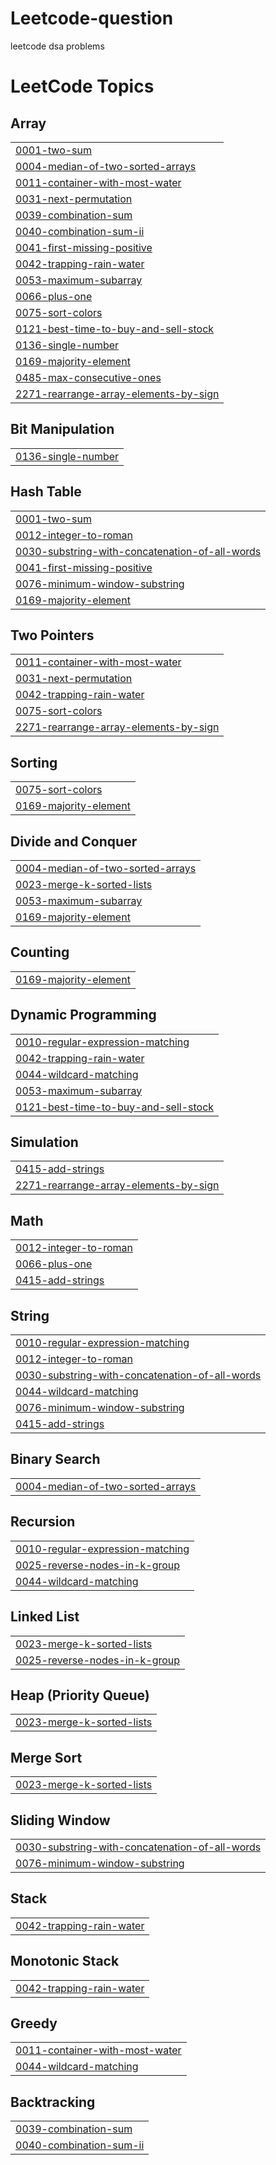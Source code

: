 # Leetcode-question
leetcode dsa problems

<!---LeetCode Topics Start-->
# LeetCode Topics
## Array
|  |
| ------- |
| [0001-two-sum](https://github.com/Arvi7048/Leetcode-question/tree/master/0001-two-sum) |
| [0004-median-of-two-sorted-arrays](https://github.com/Arvi7048/Leetcode-question/tree/master/0004-median-of-two-sorted-arrays) |
| [0011-container-with-most-water](https://github.com/Arvi7048/Leetcode-question/tree/master/0011-container-with-most-water) |
| [0031-next-permutation](https://github.com/Arvi7048/Leetcode-question/tree/master/0031-next-permutation) |
| [0039-combination-sum](https://github.com/Arvi7048/Leetcode-question/tree/master/0039-combination-sum) |
| [0040-combination-sum-ii](https://github.com/Arvi7048/Leetcode-question/tree/master/0040-combination-sum-ii) |
| [0041-first-missing-positive](https://github.com/Arvi7048/Leetcode-question/tree/master/0041-first-missing-positive) |
| [0042-trapping-rain-water](https://github.com/Arvi7048/Leetcode-question/tree/master/0042-trapping-rain-water) |
| [0053-maximum-subarray](https://github.com/Arvi7048/Leetcode-question/tree/master/0053-maximum-subarray) |
| [0066-plus-one](https://github.com/Arvi7048/Leetcode-question/tree/master/0066-plus-one) |
| [0075-sort-colors](https://github.com/Arvi7048/Leetcode-question/tree/master/0075-sort-colors) |
| [0121-best-time-to-buy-and-sell-stock](https://github.com/Arvi7048/Leetcode-question/tree/master/0121-best-time-to-buy-and-sell-stock) |
| [0136-single-number](https://github.com/Arvi7048/Leetcode-question/tree/master/0136-single-number) |
| [0169-majority-element](https://github.com/Arvi7048/Leetcode-question/tree/master/0169-majority-element) |
| [0485-max-consecutive-ones](https://github.com/Arvi7048/Leetcode-question/tree/master/0485-max-consecutive-ones) |
| [2271-rearrange-array-elements-by-sign](https://github.com/Arvi7048/Leetcode-question/tree/master/2271-rearrange-array-elements-by-sign) |
## Bit Manipulation
|  |
| ------- |
| [0136-single-number](https://github.com/Arvi7048/Leetcode-question/tree/master/0136-single-number) |
## Hash Table
|  |
| ------- |
| [0001-two-sum](https://github.com/Arvi7048/Leetcode-question/tree/master/0001-two-sum) |
| [0012-integer-to-roman](https://github.com/Arvi7048/Leetcode-question/tree/master/0012-integer-to-roman) |
| [0030-substring-with-concatenation-of-all-words](https://github.com/Arvi7048/Leetcode-question/tree/master/0030-substring-with-concatenation-of-all-words) |
| [0041-first-missing-positive](https://github.com/Arvi7048/Leetcode-question/tree/master/0041-first-missing-positive) |
| [0076-minimum-window-substring](https://github.com/Arvi7048/Leetcode-question/tree/master/0076-minimum-window-substring) |
| [0169-majority-element](https://github.com/Arvi7048/Leetcode-question/tree/master/0169-majority-element) |
## Two Pointers
|  |
| ------- |
| [0011-container-with-most-water](https://github.com/Arvi7048/Leetcode-question/tree/master/0011-container-with-most-water) |
| [0031-next-permutation](https://github.com/Arvi7048/Leetcode-question/tree/master/0031-next-permutation) |
| [0042-trapping-rain-water](https://github.com/Arvi7048/Leetcode-question/tree/master/0042-trapping-rain-water) |
| [0075-sort-colors](https://github.com/Arvi7048/Leetcode-question/tree/master/0075-sort-colors) |
| [2271-rearrange-array-elements-by-sign](https://github.com/Arvi7048/Leetcode-question/tree/master/2271-rearrange-array-elements-by-sign) |
## Sorting
|  |
| ------- |
| [0075-sort-colors](https://github.com/Arvi7048/Leetcode-question/tree/master/0075-sort-colors) |
| [0169-majority-element](https://github.com/Arvi7048/Leetcode-question/tree/master/0169-majority-element) |
## Divide and Conquer
|  |
| ------- |
| [0004-median-of-two-sorted-arrays](https://github.com/Arvi7048/Leetcode-question/tree/master/0004-median-of-two-sorted-arrays) |
| [0023-merge-k-sorted-lists](https://github.com/Arvi7048/Leetcode-question/tree/master/0023-merge-k-sorted-lists) |
| [0053-maximum-subarray](https://github.com/Arvi7048/Leetcode-question/tree/master/0053-maximum-subarray) |
| [0169-majority-element](https://github.com/Arvi7048/Leetcode-question/tree/master/0169-majority-element) |
## Counting
|  |
| ------- |
| [0169-majority-element](https://github.com/Arvi7048/Leetcode-question/tree/master/0169-majority-element) |
## Dynamic Programming
|  |
| ------- |
| [0010-regular-expression-matching](https://github.com/Arvi7048/Leetcode-question/tree/master/0010-regular-expression-matching) |
| [0042-trapping-rain-water](https://github.com/Arvi7048/Leetcode-question/tree/master/0042-trapping-rain-water) |
| [0044-wildcard-matching](https://github.com/Arvi7048/Leetcode-question/tree/master/0044-wildcard-matching) |
| [0053-maximum-subarray](https://github.com/Arvi7048/Leetcode-question/tree/master/0053-maximum-subarray) |
| [0121-best-time-to-buy-and-sell-stock](https://github.com/Arvi7048/Leetcode-question/tree/master/0121-best-time-to-buy-and-sell-stock) |
## Simulation
|  |
| ------- |
| [0415-add-strings](https://github.com/Arvi7048/Leetcode-question/tree/master/0415-add-strings) |
| [2271-rearrange-array-elements-by-sign](https://github.com/Arvi7048/Leetcode-question/tree/master/2271-rearrange-array-elements-by-sign) |
## Math
|  |
| ------- |
| [0012-integer-to-roman](https://github.com/Arvi7048/Leetcode-question/tree/master/0012-integer-to-roman) |
| [0066-plus-one](https://github.com/Arvi7048/Leetcode-question/tree/master/0066-plus-one) |
| [0415-add-strings](https://github.com/Arvi7048/Leetcode-question/tree/master/0415-add-strings) |
## String
|  |
| ------- |
| [0010-regular-expression-matching](https://github.com/Arvi7048/Leetcode-question/tree/master/0010-regular-expression-matching) |
| [0012-integer-to-roman](https://github.com/Arvi7048/Leetcode-question/tree/master/0012-integer-to-roman) |
| [0030-substring-with-concatenation-of-all-words](https://github.com/Arvi7048/Leetcode-question/tree/master/0030-substring-with-concatenation-of-all-words) |
| [0044-wildcard-matching](https://github.com/Arvi7048/Leetcode-question/tree/master/0044-wildcard-matching) |
| [0076-minimum-window-substring](https://github.com/Arvi7048/Leetcode-question/tree/master/0076-minimum-window-substring) |
| [0415-add-strings](https://github.com/Arvi7048/Leetcode-question/tree/master/0415-add-strings) |
## Binary Search
|  |
| ------- |
| [0004-median-of-two-sorted-arrays](https://github.com/Arvi7048/Leetcode-question/tree/master/0004-median-of-two-sorted-arrays) |
## Recursion
|  |
| ------- |
| [0010-regular-expression-matching](https://github.com/Arvi7048/Leetcode-question/tree/master/0010-regular-expression-matching) |
| [0025-reverse-nodes-in-k-group](https://github.com/Arvi7048/Leetcode-question/tree/master/0025-reverse-nodes-in-k-group) |
| [0044-wildcard-matching](https://github.com/Arvi7048/Leetcode-question/tree/master/0044-wildcard-matching) |
## Linked List
|  |
| ------- |
| [0023-merge-k-sorted-lists](https://github.com/Arvi7048/Leetcode-question/tree/master/0023-merge-k-sorted-lists) |
| [0025-reverse-nodes-in-k-group](https://github.com/Arvi7048/Leetcode-question/tree/master/0025-reverse-nodes-in-k-group) |
## Heap (Priority Queue)
|  |
| ------- |
| [0023-merge-k-sorted-lists](https://github.com/Arvi7048/Leetcode-question/tree/master/0023-merge-k-sorted-lists) |
## Merge Sort
|  |
| ------- |
| [0023-merge-k-sorted-lists](https://github.com/Arvi7048/Leetcode-question/tree/master/0023-merge-k-sorted-lists) |
## Sliding Window
|  |
| ------- |
| [0030-substring-with-concatenation-of-all-words](https://github.com/Arvi7048/Leetcode-question/tree/master/0030-substring-with-concatenation-of-all-words) |
| [0076-minimum-window-substring](https://github.com/Arvi7048/Leetcode-question/tree/master/0076-minimum-window-substring) |
## Stack
|  |
| ------- |
| [0042-trapping-rain-water](https://github.com/Arvi7048/Leetcode-question/tree/master/0042-trapping-rain-water) |
## Monotonic Stack
|  |
| ------- |
| [0042-trapping-rain-water](https://github.com/Arvi7048/Leetcode-question/tree/master/0042-trapping-rain-water) |
## Greedy
|  |
| ------- |
| [0011-container-with-most-water](https://github.com/Arvi7048/Leetcode-question/tree/master/0011-container-with-most-water) |
| [0044-wildcard-matching](https://github.com/Arvi7048/Leetcode-question/tree/master/0044-wildcard-matching) |
## Backtracking
|  |
| ------- |
| [0039-combination-sum](https://github.com/Arvi7048/Leetcode-question/tree/master/0039-combination-sum) |
| [0040-combination-sum-ii](https://github.com/Arvi7048/Leetcode-question/tree/master/0040-combination-sum-ii) |
<!---LeetCode Topics End-->